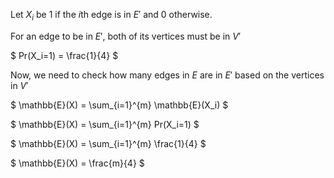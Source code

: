 Let $X_i$ be 1 if the $i$th edge is in $E'$ and 0 otherwise.

For an edge to be in $E'$, both of its vertices must be in $V'$

$ Pr(X_i=1) = \frac{1}{4} $

Now, we need to check how many edges in $E$ are in $E'$ based on the vertices in $V'$

$ \mathbb{E}(X) = \sum\_{i=1}^{m} \mathbb{E}(X_i) $

$ \mathbb{E}(X) = \sum\_{i=1}^{m} Pr(X_i=1) $

$ \mathbb{E}(X) = \sum\_{i=1}^{m} \frac{1}{4} $

$ \mathbb{E}(X) = \frac{m}{4} $
